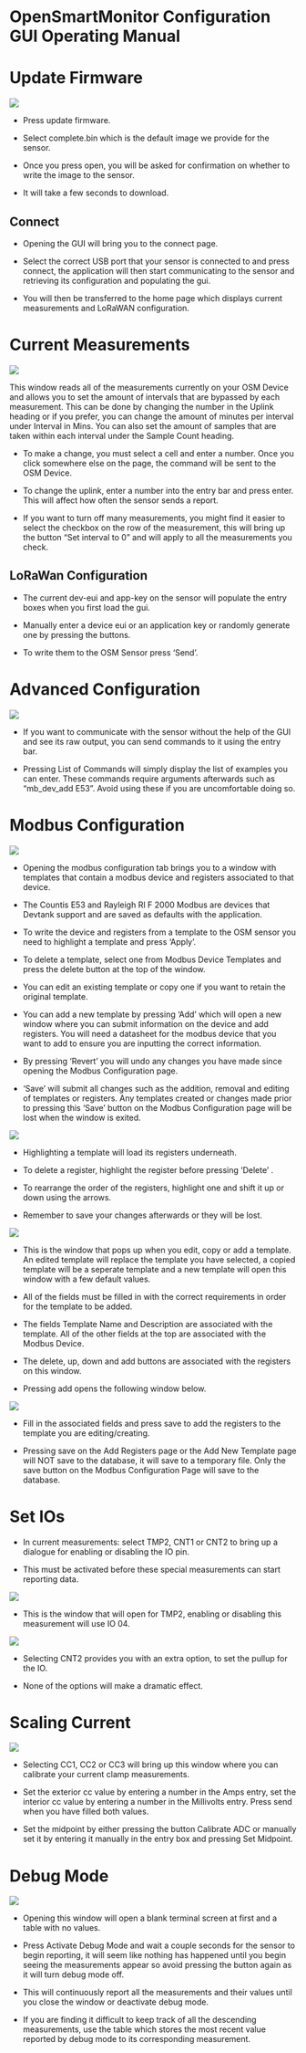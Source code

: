 # OpenSmartMonitor Configuration GUI Operating Manual

Update Firmware
===============

![](Images/connect_p.png)

-   Press update firmware.

-   Select complete.bin which is the default image we provide for the
    sensor.

-   Once you press open, you will be asked for confirmation on whether
    to write the image to the sensor.

-   It will take a few seconds to download.

Connect
-------

-   Opening the GUI will bring you to the connect page.

-   Select the correct USB port that your sensor is connected to and
    press connect, the application will then start communicating to the
    sensor and retrieving its configuration and populating the gui.

-   You will then be transferred to the home page which displays current
    measurements and LoRaWAN configuration.

Current Measurements
====================

![](Images/home_p.png)

This window reads all of the measurements currently on your OSM Device
and allows you to set the amount of intervals that are bypassed by each
measurement. This can be done by changing the number in the Uplink
heading or if you prefer, you can change the amount of minutes per
interval under Interval in Mins. You can also set the amount of samples
that are taken within each interval under the Sample Count heading.

-   To make a change, you must select a cell and enter a number. Once
    you click somewhere else on the page, the command will be sent to
    the OSM Device.

-   To change the uplink, enter a number into the entry bar and press
    enter. This will affect how often the sensor sends a report.

-   If you want to turn off many measurements, you might find it easier
    to select the checkbox on the row of the measurement, this will
    bring up the button “Set interval to 0” and will apply to all the
    measurements you check.

LoRaWan Configuration
---------------------

-   The current dev-eui and app-key on the sensor will populate the
    entry boxes when you first load the gui.

-   Manually enter a device eui or an application key or randomly
    generate one by pressing the buttons.

-   To write them to the OSM Sensor press ‘Send’.

Advanced Configuration
======================

![](Images/adv_p.png)

-   If you want to communicate with the sensor without the help of the
    GUI and see its raw output, you can send commands to it using the
    entry bar.

-   Pressing List of Commands will simply display the list of examples
    you can enter. These commands require arguments afterwards such as
    “mb\_dev\_add E53”. Avoid using these if you are uncomfortable doing
    so.

Modbus Configuration
====================

![](Images/modb_p.png)

-   Opening the modbus configuration tab brings you to a window with
    templates that contain a modbus device and registers associated to
    that device.

-   The Countis E53 and Rayleigh RI F 2000 Modbus are devices that
    Devtank support and are saved as defaults with the application.

-   To write the device and registers from a template to the OSM sensor
    you need to highlight a template and press ‘Apply’.

-   To delete a template, select one from Modbus Device Templates and
    press the delete button at the top of the window.

-   You can edit an existing template or copy one if you want to retain
    the original template.

-   You can add a new template by pressing ‘Add’ which will open a new
    window where you can submit information on the device and add
    registers. You will need a datasheet for the modbus device that you
    want to add to ensure you are inputting the correct information.

-   By pressing ‘Revert’ you will undo any changes you have made since
    opening the Modbus Configuration page.

-   ‘Save’ will submit all changes such as the addition, removal and
    editing of templates or registers. Any templates created or changes
    made prior to pressing this ‘Save’ button on the Modbus
    Configuration page will be lost when the window is exited.

![](Images/regs.png)

-   Highlighting a template will load its registers underneath.

-   To delete a register, highlight the register before pressing
    ‘Delete’ .

-   To rearrange the order of the registers, highlight one and shift it
    up or down using the arrows.

-   Remember to save your changes afterwards or they will be lost.

![](Images/edited_t.png)

-   This is the window that pops up when you edit, copy or add a
    template. An edited template will replace the template you have
    selected, a copied template will be a seperate template and a new
    template will open this window with a few default values.

-   All of the fields must be filled in with the correct requirements in
    order for the template to be added.

-   The fields Template Name and Description are associated with the
    template. All of the other fields at the top are associated with the
    Modbus Device.

-   The delete, up, down and add buttons are associated with the
    registers on this window.

-   Pressing add opens the following window below.

![](Images/reg_w.png)

-   Fill in the associated fields and press save to add the registers to
    the template you are editing/creating.

-   Pressing save on the Add Registers page or the Add New Template page
    will NOT save to the database, it will save to a temporary file.
    Only the save button on the Modbus Configuration Page will save to
    the database.

Set IOs
=======

-   In current measurements: select TMP2, CNT1 or CNT2 to bring up a
    dialogue for enabling or disabling the IO pin.

-   This must be activated before these special measurements can start
    reporting data.

![](Images/io.png)

-   This is the window that will open for TMP2, enabling or disabling
    this measurement will use IO 04.

![](Images/cnt.png)

-   Selecting CNT2 provides you with an extra option, to set the pullup
    for the IO.

-   None of the options will make a dramatic effect.

Scaling Current
===============

![](Images/cc.png)

-   Selecting CC1, CC2 or CC3 will bring up this window where you can
    calibrate your current clamp measurements.

-   Set the exterior cc value by entering a number in the Amps entry,
    set the interior cc value by entering a number in the Millivolts
    entry. Press send when you have filled both values.

-   Set the midpoint by either pressing the button Calibrate ADC or
    manually set it by entering it manually in the entry box and
    pressing Set Midpoint.

Debug Mode
==========

![](Images/debug_mp.png)

-   Opening this window will open a blank terminal screen at first and a
    table with no values.

-   Press Activate Debug Mode and wait a couple seconds for the sensor
    to begin reporting, it will seem like nothing has happened until you
    begin seeing the measurements appear so avoid pressing the button
    again as it will turn debug mode off.

-   This will continuously report all the measurements and their values
    until you close the window or deactivate debug mode.

-   If you are finding it difficult to keep track of all the descending
    measurements, use the table which stores the most recent value
    reported by debug mode to its corresponding measurement.
